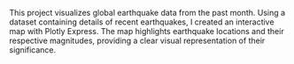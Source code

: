 This project visualizes global earthquake data from the past month. Using a dataset containing details of recent earthquakes, I created an interactive map with Plotly Express. The map highlights earthquake locations and their respective magnitudes, providing a clear visual representation of their significance.
